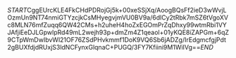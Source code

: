 $START$CggEUrcKLE4FkCHdPDRojGj5k+00xeSSjXq/AoogBQsFf2ieD3wWvjLOzmUn9NT74nmiGTYzcjkCsMHyegvjmVU0BV9a/6dlCy2tRbk7mSZ6tVgoXVc8MLN76mfZuqq6QW42CMs+h2uheH4hoZxEGOmPrZqDhxy99wtmRbi1VYJAfjiEeDJLGpwlpRd49mL2wejh93p+dmZm4Z1qeaol+01yKQE8iZAPGm+6qZ9CTpWmDwIbvWl21OF76ZSdPHvkmmf1DoK9VQ6Sb6jADZg/IrEdgmcfgjPdt2gBUXfdjdRUxjS3ldNCFynxGlqnaC+PUGQ/3FY7Kfiini9M1WiIVg==$END$